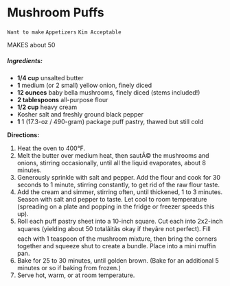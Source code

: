 # Mushroom Puffs

`Want to make` `Appetizers` `Kim Acceptable`

MAKES about 50

##### **Ingredients:**

- **1/4 cup** unsalted butter
- **1** medium (or 2 small) yellow onion, finely diced
- **12 ounces** baby bella mushrooms, finely diced (stems included!)
- **2 tablespoons** all-purpose flour
- **1/2 cup** heavy cream
- Kosher salt and freshly ground black pepper
- **1** 1 (17.3-oz / 490-gram) package puff pastry, thawed but still cold

**Directions:**

1. Heat the oven to 400°F. 
2. Melt the butter over medium heat, then sautÃ© the mushrooms and onions, stirring occasionally, until all the liquid evaporates, about 8 minutes. 
3. Generously sprinkle with salt and pepper. Add the flour and cook for 30 seconds to 1 minute, stirring constantly, to get rid of the raw flour taste.
4. Add the cream and simmer, stirring often, until thickened, 1 to 3 minutes. Season with salt and pepper to taste. Let cool to room temperature (spreading on a plate and popping in the fridge or freezer speeds this up).
5. Roll each puff pastry sheet into a 10-inch square. Cut each into 2x2-inch squares (yielding about 50 totalâitâs okay if theyâre not perfect). Fill each with 1 teaspoon of the mushroom mixture, then bring the corners together and squeeze shut to create a bundle. Place into a mini muffin pan.
6. Bake for 25 to 30 minutes, until golden brown. (Bake for an additional 5 minutes or so if baking from frozen.)
7. Serve hot, warm, or at room temperature.
